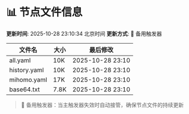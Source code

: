 # 📊 节点文件信息

**更新时间**: 2025-10-28 23:10:34 北京时间
**更新方式**: 🔄 备用触发器

| 文件名 | 大小 | 最后修改 |
|--------|------|----------|
| all.yaml | 10K | 2025-10-28 23:10 |
| history.yaml | 10K | 2025-10-28 23:10 |
| mihomo.yaml | 17K | 2025-10-28 23:10 |
| base64.txt | 7.8K | 2025-10-28 23:10 |

> 🔄 备用触发器：当主触发器失效时自动接管，确保节点文件的持续更新
